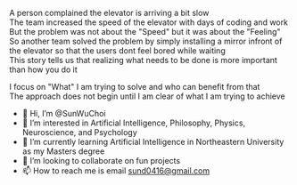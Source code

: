 A person complained the elevator is arriving a bit slow  
The team increased the speed of the elevator with days of coding and work  
But the problem was not about the "Speed" but it was about the "Feeling"  
So another team solved the problem by simply installing a mirror infront of the elevator so that the users dont feel bored while waiting  
This story tells us that realizing what needs to be done is more important than how you do it  
  
I focus on "What" I am trying to solve and who can benefit from that  
The approach does not begin until I am clear of what I am trying to achieve  
  
- 👋 Hi, I’m @SunWuChoi
- 👀 I’m interested in Artificial Intelligence, Philosophy, Physics, Neuroscience, and Psychology
- 🌱 I’m currently learning Artificial Intelligence in Northeastern University as my Masters degree
- 💞️ I’m looking to collaborate on fun projects
- 📫 How to reach me is email sund0416@gmail.com

<!---
sund0416/sund0416 is a ✨ special ✨ repository because its `README.md` (this file) appears on your GitHub profile.
You can click the Preview link to take a look at your changes.
--->
